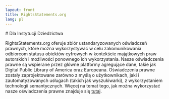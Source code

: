 ```yaml
---
layout: front
title: RightsStatements.org
lang: pl
---
```


<div class="box">
# Dla Instytucji Dziedzictwa

RightsStatements.org oferuje zbiór ustandaryzowanych oświadczeń prawnych, które można wykorzystywać w celu zakomunikowania odbiorcom statusu obiektów cyfrowych w kontekście majątkowych praw autorskich i możliwości ponownego  ich wykorzystania. Nasze oświadczenia prawne są wspierane przez główne platformy agregujące dane, takie jak Digital Public Library of America oraz Europeana. Oświadczenia prawne zostały zaprojektowane zarówno z myślą o użytkownikach, jaki i zautomatyzowanych usługach (takich jak wyszukiwarki), z wykorzystaniem technologii semantycznych. Więcej na temat tego, jak można wykorzystać nasze oświadczenia prawne znajduje się [tutaj](/en/documentation#use-by-cultural-heritage-institutions).
</div>
